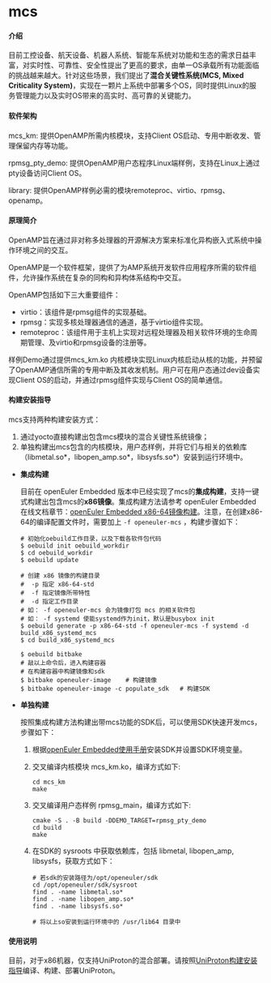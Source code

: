 # mcs

#### 介绍

目前工控设备、航天设备、机器人系统、智能车系统对功能和生态的需求日益丰富，对实时性、可靠性、安全性提出了更高的要求，由单一OS承载所有功能面临的挑战越来越大。针对这些场景，我们提出了**混合关键性系统(MCS, Mixed Criticality System)**，实现在一颗片上系统中部署多个OS，同时提供Linux的服务管理能力以及实时OS带来的高实时、高可靠的关键能力。

#### 软件架构

mcs_km:  提供OpenAMP所需内核模块，支持Client OS启动、专用中断收发、管理保留内存等功能。

rpmsg_pty_demo: 提供OpenAMP用户态程序Linux端样例，支持在Linux上通过pty设备访问Client OS。

library: 提供OpenAMP样例必需的模块remoteproc、virtio、rpmsg、openamp。

#### 原理简介

OpenAMP旨在通过非对称多处理器的开源解决方案来标准化异构嵌入式系统中操作环境之间的交互。

OpenAMP是一个软件框架，提供了为AMP系统开发软件应用程序所需的软件组件，允许操作系统在复杂的同构和异构体系结构中交互。

OpenAMP包括如下三大重要组件：

- virtio：该组件是rpmsg组件的实现基础。
- rpmsg：实现多核处理器通信的通道，基于virtio组件实现。
- remoteproc：该组件用于主机上实现对远程处理器及相关软件环境的生命周期管理、及virtio和rpmsg设备的注册等。

样例Demo通过提供mcs_km.ko 内核模块实现Linux内核启动从核的功能，并预留了OpenAMP通信所需的专用中断及其收发机制。用户可在用户态通过dev设备实现Client OS的启动，并通过rpmsg组件实现与Client OS的简单通信。

#### 构建安装指导

mcs支持两种构建安装方式：

1. 通过yocto直接构建出包含mcs模块的混合关键性系统镜像；
2. 单独构建出mcs包含的内核模块，用户态样例，并将它们与相关的依赖库（libmetal.so\*，libopen_amp.so\*，libsysfs.so\*）安装到运行环境中。

- **集成构建**

  目前在 openEuler Embedded 版本中已经实现了mcs的**集成构建**，支持一键式构建出包含mcs的**x86镜像**。集成构建方法请参考 openEuler Embedded 在线文档章节：[openEuler Embedded x86-64镜像构建](https://openeuler.gitee.io/yocto-meta-openeuler/master/bsp/x86/appendix/build.html)。注意，在创建x86-64的编译配置文件时，需要加上 `-f openeuler-mcs` ，构建步骤如下：
  ```shell
  # 初始化oebuild工作目录，以及下载各软件包代码
  $ oebuild init oebuild_workdir
  $ cd oebuild_workdir
  $ oebuild update

  # 创建 x86 镜像的构建目录
  #  -p 指定 x86-64-std
  #  -f 指定镜像所带特性
  #  -d 指定工作目录
  # 如： -f openeuler-mcs 会为镜像打包 mcs 的相关软件包
  # 如： -f systemd 使能systemd作为init，默认是busybox init
  $ oebuild generate -p x86-64-std -f openeuler-mcs -f systemd -d build_x86_systemd_mcs
  $ cd build_x86_systemd_mcs

  $ oebuild bitbake
  # 敲以上命令后，进入构建容器
  # 在构建容器中构建镜像和sdk
  $ bitbake openeuler-image    # 构建镜像
  $ bitbake openeuler-image -c populate_sdk   # 构建SDK
  ```

- **单独构建**

  按照集成构建方法构建出带mcs功能的SDK后，可以使用SDK快速开发mcs，步骤如下：

  1. 根据[openEuler Embedded使用手册](https://openeuler.gitee.io/yocto-meta-openeuler/master/getting_started/index.html#sdk)安装SDK并设置SDK环境变量。

  2. 交叉编译内核模块 mcs_km.ko，编译方式如下:
     ```shell
     cd mcs_km
     make
     ```

  3. 交叉编译用户态样例 rpmsg_main，编译方式如下:
     ```shell
     cmake -S . -B build -DDEMO_TARGET=rpmsg_pty_demo
     cd build
     make
     ```

  4. 在SDK的 sysroots 中获取依赖库，包括 libmetal, libopen_amp, libsysfs，获取方式如下：
     ```shell
     # 若sdk的安装路径为/opt/openeuler/sdk
     cd /opt/openeuler/sdk/sysroot
     find . -name libmetal.so*
     find . -name libopen_amp.so*
     find . -name libsysfs.so*

     # 将以上so安装到运行环境中的 /usr/lib64 目录中
     ```

#### 使用说明

目前，对于x86机器，仅支持UniProton的混合部署。请按照[UniProton构建安装指导](https://gitee.com/openeuler/UniProton/blob/dev/doc/demoUsageGuide/uvpck_demo_usage_guide.md)编译、构建、部署UniProton。
